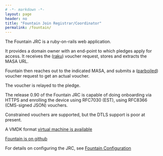 ```yaml
---
# -*- markdown -*-
layout: page
header: no
title: "Fountain Join Registrar/Coordinator"
permalink: /fountain/
---
```


The Fountain JRC is a ruby-on-rails web application.

It provides a domain owner with an end-point to which pledges apply for
access.  It receives the ([raku](/terminology#raku)) voucher request, stores
and extracts the MASA URL.

Fountain then reaches out to the indicated MASA, and submits a
([parboiled](/terminology#parboiled)) voucher request to get an actual voucher.

The voucher is relayed to the pledge.

The release 0.90 of the Fountain JRC is capable of doing onboarding via HTTPS and enrolling the device using RFC7030 (EST), using RFC8366 (CMS-signed JSON) vouchers.

Constrained vouchers are supported, but the DTLS support is poor at present.

A VMDK format [virtual machine is available](/virtualmachines)

[Fountain is on github](https://github.com/AnimaGUS-minerva/fountain)

For details on configuring the JRC, see [Fountain Configuration](/fountain/configuration)

